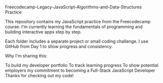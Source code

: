 Freecodecamp-Legacy-JavaScript-Algorithms-and-Data-Structures Practice

This repository contains my JavaScript practice from the Freecodecamp course.
I'm currently learning the fundamentals of programming and building interactive apps step by step.

Each folder includes a separate project or small coding challenge.
I use GitHub from Day 1 to show progress and consistency.

Why I'm sharing this:

To build my developer portfolio
To track learning progress
To show potential employers my commitment to becoming a Full-Stack JavaScript Developer
Thanks for checking out my code!
